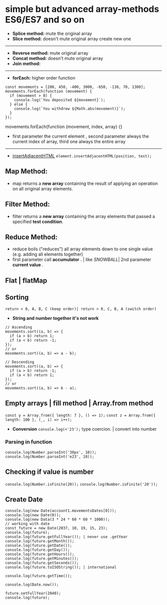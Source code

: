 # simple but advanced array-methods **ES6/ES7 and so on**

- **Splice method:** mute the original array
- **Slice method:** doesn't mute original array create new one

---

- **Reverse method:** mute original array
- **Concat method:** doesn't mute original array
- **Join method:**

---

- **forEach:** higher order function

```
const movements = [200, 450, -400, 3000, -650, -130, 70, 1300];
movements.forEach(function (movement) {
  if (movement > 0) {
    console.log(`You deposited ${movement}`);
  } else {
    console.log(`You withdrew ${Math.abs(movement)}`);
  }
});

```

movements.forEach(function (movement, index, array) {}

- first parameter the current element , second parameter always the current index of array, third one always the entire array

---

- [insertAdjacentHTML](https://developer.mozilla.org/en-US/docs/Web/API/Element/insertAdjacentHTML)
  `element.insertAdjacentHTML(position, text); `

## **Map Method:**

- map returns a **new array** containing the result of applying an operation on all original array elements.

## **Filter Method:**

- filter returns a **new array** containing the array elements that passed a specified **test condition**.

## **Reduce Method:**

- reduce boils ("reduces") all array elements down to one single value (e.g. adding all elements together)
- first parameter call **accumulator** . | like _SNOWBALL_| 2nd parameter **current value** .

## Flat | flatMap

## Sorting

`return < 0, A, B, C (keep order)| return > 0, C, B, A (switch order)`

- **String and number together it's not work**

```
// Ascending
movements.sort((a, b) => {
  if (a > b) return 1;
  if (a < b) return -1;
});
// or
movements.sort((a, b) => a - b);

// Descending
movements.sort((a, b) => {
  if (a > b) return -1;
  if (a < b) return 1;
});
// or
movements.sort((a, b) => b - a);
```

## Empty arrays | fill method | Array.from method

`const y = Array.from({ length: 7 }, () => 1);`
`const z = Array.from({ length: 100 }, (_, i) => i++);`

- **Conversion** `console.log(+'23');` type coercion. | convert into number

### Parsing in function

`console.log(Number.parseInt('30px', 10));`
`console.log(Number.parseInt('e23', 10)); `

## Checking if value is number

`console.log(Number.isFinite(20));` `console.log(Number.isFinite('20'));`

## Create Date

```
console.log(new Date(account1.movementsDates[0]));
console.log(new Date(0));
console.log(new Data(3 * 24 * 60 * 60 * 1000));
// working with date
const future = new Date(2037, 10, 19, 15, 23);
console.log(future);
console.log(future.getFullYear()); | never use .getYear
console.log(future.getMonth());
console.log(future.getDate());
console.log(future.getDay());
console.log(future.getHours());
console.log(future.getMinutes());
console.log(future.getSeconds());
console.log(future.toISOString()); | international

console.log(future.getTime());

console.log(Date.now());

future.setFullYear(2040);
console.log(future);
```
